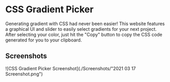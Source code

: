# CSS Gradient Picker

Generating gradient with CSS had never been easier! This website features a graphical UI and slider to easily select gradients for your next project. After selecting your color, just hit the "Copy" button to copy the CSS code generated for you to your clipboard.

## Screenshots

![CSS Gradient Picker Screenshot](./Screenshots/"2021 03 17 Screenshot.png")
